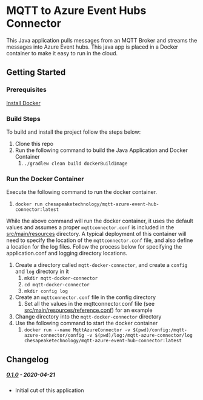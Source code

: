 # MQTT to Azure Event Hubs Connector

This Java application pulls messages from an MQTT Broker and streams the messages into Azure Event hubs.  This java
app is placed in a Docker container to make it easy to run in the cloud.

## Getting Started

### Prerequisites

[Install Docker](https://docs.docker.com/install/)

### Build Steps

To build and install the project follow the steps below:

1. Clone this repo
1. Run the following command to build the Java Application and Docker Container
    1. `./gradlew clean build dockerBuildImage`

### Run the Docker Container 

Execute the following command to run the docker container.
1. `docker run chesapeaketechnology/mqtt-azure-event-hub-connector:latest`

While the above command will run the docker container, it uses the default values and assumes a proper `mqttconnector.conf`
is included in the [src/main/resources](src/main/resources) directory.  A typical deployment of this container will
need to specify the location of the `mqttconnector.conf` file, and also define a location for the log files.  Follow the
process below for specifying the application.conf and logging directory locations.
 
1. Create a directory called `mqtt-docker-connector`, and create a `config` and `log` directory in it
    1. `mkdir mqtt-docker-connector`
    1. `cd mqtt-docker-connector`
    1. `mkdir config log`
1. Create an `mqttconnector.conf` file in the config directory
    1. Set all the values in the mqttconnector.conf file (see [src/main/resources/reference.conf](src/main/resources/reference.conf)) for an example
1. Change directory into the `mqtt-docker-connector` directory
1. Use the following command to start the docker container
    1. `docker run --name MqttAzureConnector -v $(pwd)/config:/mqtt-azure-connector/config -v $(pwd)/log:/mqtt-azure-connector/log chesapeaketechnology/mqtt-azure-event-hub-connector:latest`

## Changelog

##### [0.1.0](https://github.com/chesapeaketechnology/mqtt-azure-event-hubs-connector/releases) - 2020-04-21
 * Initial cut of this application